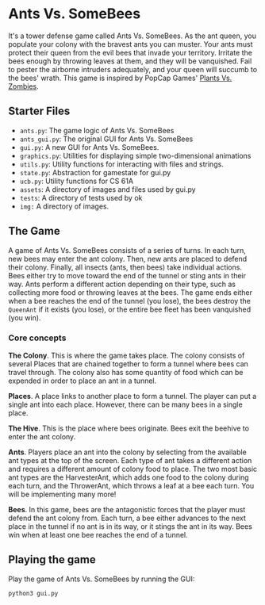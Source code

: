 # Ants Vs. SomeBees
It's a tower defense game called Ants Vs. SomeBees. As the ant queen, you populate your colony with the bravest ants you can muster. Your ants must protect their queen from the evil bees that invade your territory. Irritate the bees enough by throwing leaves at them, and they will be vanquished. Fail to pester the airborne intruders adequately, and your queen will succumb to the bees' wrath. This game is inspired by PopCap Games' [Plants Vs. Zombies](https://www.ea.com/ea-studios/popcap/plants-vs-zombies).

## Starter Files
- `ants.py`: The game logic of Ants Vs. SomeBees
- `ants_gui.py`: The original GUI for Ants Vs. SomeBees
- `gui.py`: A new GUI for Ants Vs. SomeBees.
- `graphics.py`: Utilities for displaying simple two-dimensional animations
- `utils.py`: Utility functions for interacting with files and strings.
- `state.py`: Abstraction for gamestate for gui.py
- `ucb.py`: Utility functions for CS 61A
- `assets`: A directory of images and files used by gui.py
- `tests`: A directory of tests used by ok
- `img:` A directory of images.

## The Game
A game of Ants Vs. SomeBees consists of a series of turns. In each turn, new bees may enter the ant colony. Then, new ants are placed to defend their colony. Finally, all insects (ants, then bees) take individual actions. Bees either try to move toward the end of the tunnel or sting ants in their way. Ants perform a different action depending on their type, such as collecting more food or throwing leaves at the bees. The game ends either when a bee reaches the end of the tunnel (you lose), the bees destroy the `QueenAnt` if it exists (you lose), or the entire bee fleet has been vanquished (you win).

### Core concepts
__The Colony__. This is where the game takes place. The colony consists of several Places that are chained together to form a tunnel where bees can travel through. The colony also has some quantity of food which can be expended in order to place an ant in a tunnel.

__Places__. A place links to another place to form a tunnel. The player can put a single ant into each place. However, there can be many bees in a single place.

__The Hive__. This is the place where bees originate. Bees exit the beehive to enter the ant colony.

__Ants__. Players place an ant into the colony by selecting from the available ant types at the top of the screen. Each type of ant takes a different action and requires a different amount of colony food to place. The two most basic ant types are the HarvesterAnt, which adds one food to the colony during each turn, and the ThrowerAnt, which throws a leaf at a bee each turn. You will be implementing many more!

__Bees__. In this game, bees are the antagonistic forces that the player must defend the ant colony from. Each turn, a bee either advances to the next place in the tunnel if no ant is in its way, or it stings the ant in its way. Bees win when at least one bee reaches the end of a tunnel.

## Playing the game
Play the game of Ants Vs. SomeBees by running the GUI:

`python3 gui.py`
